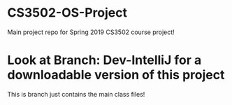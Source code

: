 # CS3502-OS-Project
Main project repo for Spring 2019 CS3502 course project!

# Look at Branch: Dev-IntelliJ for a downloadable version of this project
This is branch just contains the main class files!

